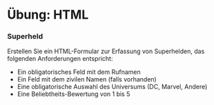 # Übung: HTML

### Superheld

Erstellen Sie ein HTML-Formular zur Erfassung von Superhelden, das folgenden Anforderungen entspricht:

- Ein obligatorisches Feld mit dem Rufnamen
- Ein Feld mit dem zivilen Namen (falls vorhanden)
- Eine obligatorische Auswahl des Universums (DC, Marvel, Andere)
- Eine Beliebtheits-Bewertung von 1 bis 5
<!--stackedit_data:
eyJoaXN0b3J5IjpbODUxOTYzODddfQ==
-->